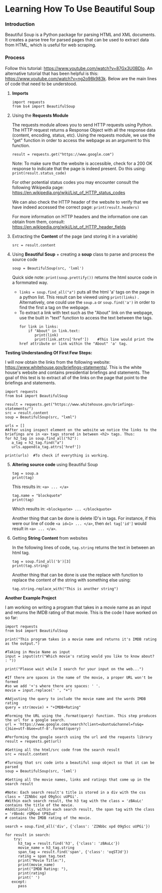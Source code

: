 # Learning How To Use Beautiful Soup

### Introduction

Beautiful Soup is a Python package for parsing HTML and XML documents. It creates a parse tree for parsed pages that can be used to extract data from HTML, which is useful for web scraping.

### Process

Follow this tutorial: https://www.youtube.com/watch?v=87Gx3U0BDlo. An alternative tutorial that has been helpful is this: https://www.youtube.com/watch?v=ng2o98k983k. Below are the main lines of code that need to be understood.

1. **Imports**

   ```
   import requests  
   from bs4 import BeautifulSoup  
   ```

2. Using the **Requests Module**

   The requests module allows you to send HTTP requests using Python. The HTTP request returns a Response Object with all the response data (content, encoding,     status, etc). Using the requests module, we use the "get" function in order to access the webpage as an argument to this function.

   ```
   result = requests.get("https://www.google.com")
   ```
   
   Note: To make sure that the website is accessible, check for a 200 OK response to indicate that the page is indeed present. Do this using: ``` print(result.status_code) ```
   
   For other potential status codes you may encounter consult the following
   Wikipedia page: https://en.wikipedia.org/wiki/List_of_HTTP_status_codes
   
   We can also check the HTTP header of the website to verify that we have 
   indeed accessed the correct page: ```print(result.headers)```
   
   For more information on HTTP headers and the information one can obtain from them,
   consult: https://en.wikipedia.org/wiki/List_of_HTTP_header_fields
   
   
3. Extracting the **Content** of the page (and storing it in a variable)

   ```src = result.content```
 
4. Using **Beautiful Soup** + creating a **soup** class to parse and process the source code

   ```soup = BeautifulSoup(src, 'lxml')```
   
   Quick side note: ```print(soup.prettify())``` returns the html source code in a formmated way.

   * ```links = soup.find_all("a")``` puts all the html 'a' tags on the page in a python list. This result can be viewed using ```print(links)``` . Alternatively, one could use the ```soup.a``` or ```soup.find('a')``` in order to find the first a tag on the webpage.
   * To extract a link with text such as the "About" link on the webpage, use the built in "text" function to access the text between the <a> </a> tags.
     ```
     for link in links:
         if "About" in link.text:
            print(link)
            print(link.attrs['href'])    #This line would print the href attribute or link within the "About" 'a' tag.
     ```

**Testing Understanding Of First Few Steps:**

I will now obtain the links from the following website: https://www.whitehouse.gov/briefings-statements/. This is the white house's website and contains presidential briefings and statements. The goal of this test is to extract all of the links on the page that point to the briefings and statements. 

```
import requests
from bs4 import BeautifulSoup

result = requests.get("https://www.whitehouse.gov/briefings-statements/")
src = result.content
soup = BeautifulSoup(src, "lxml")

urls = []
#After using inspect element on the website we notice the links to the briefings are in <a> tags stored in between <h2> tags. Thus:
for h2_tag in soup.find_all("h2"):
   a_tag = h2_tag.find("a")
   urls.append(a_tag.attrs['href'])
   
print(urls)  #To check if everything is working.
```

5. **Altering source code** using Beautiful Soup
   ```
   tag = soup.a
   print(tag)
   ```
   This results in: ```<a> ... </a>```
   
   ```
   tag.name = "blockquote"
   print(tag)
   ```
   Which results in: ```<blockquote> ... </blockquote>```
   
   Another thing that can be done is delete ID's in tags. For instance, if this were our line of code ```<a id=1> ... </a>```, then ```del tag['id']``` would result in ```<a> ... </a>```.
   
6. Getting **String Content** from websites

   In the following lines of code, ```tag.string``` returns the text in between an html tag.
   ```
   tag = soup.find_all('b')[3]
   print(tag.string)
   ```
   
   Another thing that can be done is use the replace with function to replace the content of the string with something else using:
   ```
   tag.string.replace_with("This is another string")
   ```

**Another Example Project**

I am working on writing a program that takes in a movie name as an input and returns the IMDB rating of that movie. This is the code I have worked on so far:

   ```
   import requests
   from bs4 import BeautifulSoup

   print("This program takes in a movie name and returns it's IMDB rating as the output.")

   #Taking in Movie Name as input
   input = input(str("Which movie's rating would you like to know about? : "))

   print("Please wait while I search for your input on the web...")

   #If there are spaces in the name of the movie, a proper URL won't be formed
   #so we add '+'s where there are spaces: ' '.
   movie = input.replace(' ', "+")

   #Adjusting the query to include the movie name and the words IMDB rating
   query = str(movie) + "+IMDB+Rating"

   #Forming the URL using the .format(query) function. This step produces the url for a google search.
   url = 'https://www.google.com/search?client=ubuntu&channel=fs&q={}&ie=utf-8&oe=utf-8'.format(query)

   #Performing the google search using the url and the requests library
   result = requests.get(url)

   #Getting all the html/src code from the search result
   src = result.content

   #Turning that src code into a beautiful soup object so that it can be parsed
   soup = BeautifulSoup(src, 'lxml')

   #Getting all the movie names, links and ratings that come up in the search result
   
   #Note: Each search result's title is stored in a div with the css class = 'ZINbbc xpd O9g5cc uUPGi'.
   #Within each search result, the h3 tag with the class = 'zBAuLc' contains the title of the movie.
   #Additionally, within each search result, the span tag with the class = 'r0bn4c rQMQod tP9Zud'
   # contains the IMDB rating of the movie.
   
   search = soup.find_all('div', {'class': 'ZINbbc xpd O9g5cc uUPGi'})

   for result in search:
       try:
         h3_tag = result.find('h3', {'class': 'zBAuLc'})
         movie_name = h3_tag.string
         span_tag = result.find('span', {'class': 'oqSTJd'})
         rating = span_tag.text
         print("Movie Title:"),
         print(movie_name)
         print("IMDB Rating: "),
         print(rating)
         print(' ')
      except:
         pass

   ```
   
